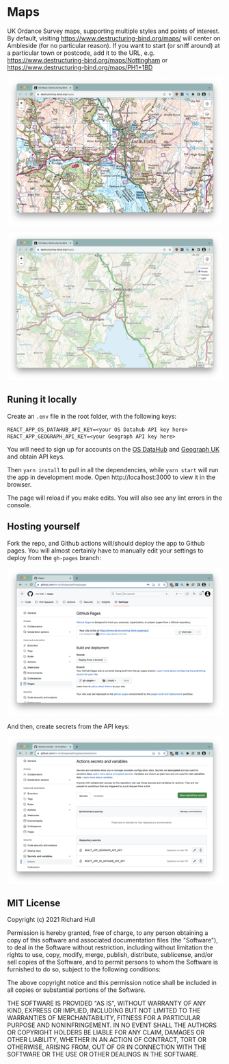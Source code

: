 # Maps

UK Ordance Survey maps, supporting multiple styles and points of interest. By default, visiting https://www.destructuring-bind.org/maps/ will center on Ambleside (for no particular reason). If you want to start (or sniff around) at a particular town or postcode, add it to the URL, e.g. https://www.destructuring-bind.org/maps/Nottingham or https://www.destructuring-bind.org/maps/PH1+1BD

![maps-leisure](./doc/screenshots/maps_leisure.webp)

![maps-roads](./doc/screenshots/maps_roads.webp)

## Runing it locally

Create an `.env` file in the root folder, with the following keys:

```env
REACT_APP_OS_DATAHUB_API_KEY=<your OS Datahub API key here>
REACT_APP_GEOGRAPH_API_KEY=<your Geograph API key here>
```

You will need to sign up for accounts on the [OS DataHub](https://osdatahub.os.uk/)
and [Geograph UK](https://www.geograph.org.uk/) and obtain API keys. 

Then `yarn install` to pull in all the dependencies, while `yarn start` will run the app
in development mode. Open http://localhost:3000 to view it in the browser.

The page will reload if you make edits. You will also see any lint errors
in the console.

## Hosting yourself

Fork the repo, and Github actions will/should deploy the app to Github pages. You will almost
certainly have to manually edit your settings to deploy from the `gh-pages` branch:

![github-pages](./doc/screenshots/github_pages.webp)

And then, create secrets from the API keys:

![github-secrets](./doc/screenshots/github_secrets.webp)

## MIT License

Copyright (c) 2021 Richard Hull

Permission is hereby granted, free of charge, to any person obtaining a copy
of this software and associated documentation files (the "Software"), to deal
in the Software without restriction, including without limitation the rights
to use, copy, modify, merge, publish, distribute, sublicense, and/or sell
copies of the Software, and to permit persons to whom the Software is
furnished to do so, subject to the following conditions:

The above copyright notice and this permission notice shall be included in all
copies or substantial portions of the Software.

THE SOFTWARE IS PROVIDED "AS IS", WITHOUT WARRANTY OF ANY KIND, EXPRESS OR
IMPLIED, INCLUDING BUT NOT LIMITED TO THE WARRANTIES OF MERCHANTABILITY,
FITNESS FOR A PARTICULAR PURPOSE AND NONINFRINGEMENT. IN NO EVENT SHALL THE
AUTHORS OR COPYRIGHT HOLDERS BE LIABLE FOR ANY CLAIM, DAMAGES OR OTHER
LIABILITY, WHETHER IN AN ACTION OF CONTRACT, TORT OR OTHERWISE, ARISING FROM,
OUT OF OR IN CONNECTION WITH THE SOFTWARE OR THE USE OR OTHER DEALINGS IN THE
SOFTWARE.
